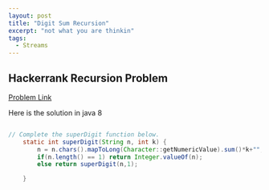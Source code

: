 ```yaml
---
layout: post
title: "Digit Sum Recursion"
excerpt: "not what you are thinkin"
tags:
  - Streams
---
```


## Hackerrank Recursion Problem

[Problem Link](https://www.hackerrank.com/challenges/recursive-digit-sum/problem)

Here is the solution in java 8

```java

// Complete the superDigit function below.
    static int superDigit(String n, int k) {
        n = n.chars().mapToLong(Character::getNumericValue).sum()*k+"";
        if(n.length() == 1) return Integer.valueOf(n);
        else return superDigit(n,1);

    }
```

